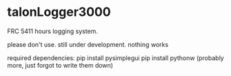 # talonLogger3000
 FRC 5411 hours logging system.

please don't use.  still under development.  nothing works

required dependencies:
pip install pysimplegui
pip install pythonw
(probably more, just forgot to write them down)